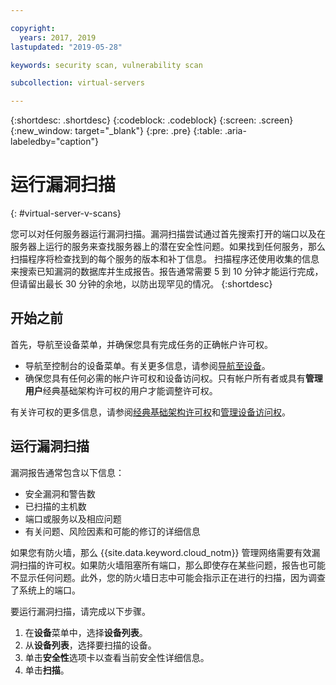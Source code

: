 ```yaml
---

copyright:
  years: 2017, 2019
lastupdated: "2019-05-28"

keywords: security scan, vulnerability scan

subcollection: virtual-servers

---
```


{:shortdesc: .shortdesc}
{:codeblock: .codeblock}
{:screen: .screen}
{:new_window: target="_blank"}
{:pre: .pre}
{:table: .aria-labeledby="caption"}

# 运行漏洞扫描
{: #virtual-server-v-scans}

您可以对任何服务器运行漏洞扫描。漏洞扫描尝试通过首先搜索打开的端口以及在服务器上运行的服务来查找服务器上的潜在安全性问题。如果找到任何服务，那么扫描程序将检查找到的每个服务的版本和补丁信息。 扫描程序还使用收集的信息来搜索已知漏洞的数据库并生成报告。报告通常需要 5 到 10 分钟才能运行完成，但请留出最长 30 分钟的余地，以防出现罕见的情况。
{:shortdesc}

## 开始之前

首先，导航至设备菜单，并确保您具有完成任务的正确帐户许可权。 

* 导航至控制台的设备菜单。有关更多信息，请参阅[导航至设备](/docs/vsi?topic=virtual-servers-navigating-devices)。
* 确保您具有任何必需的帐户许可权和设备访问权。只有帐户所有者或具有**管理用户**经典基础架构许可权的用户才能调整许可权。 

有关许可权的更多信息，请参阅[经典基础架构许可权](/docs/iam?topic=iam-infrapermission#infrapermission)和[管理设备访问权](/docs/vsi?topic=virtual-servers-managing-device-access)。

## 运行漏洞扫描

漏洞报告通常包含以下信息：

* 安全漏洞和警告数
* 已扫描的主机数
* 端口或服务以及相应问题
* 有关问题、风险因素和可能的修订的详细信息

如果您有防火墙，那么 {{site.data.keyword.cloud_notm}} 管理网络需要有效漏洞扫描的许可权。如果防火墙阻塞所有端口，那么即使存在某些问题，报告也可能不显示任何问题。此外，您的防火墙日志中可能会指示正在进行的扫描，因为调查了系统上的端口。

要运行漏洞扫描，请完成以下步骤。

1. 在**设备**菜单中，选择**设备列表**。
1. 从**设备列表**，选择要扫描的设备。
2. 单击**安全性**选项卡以查看当前安全性详细信息。
3. 单击**扫描**。
